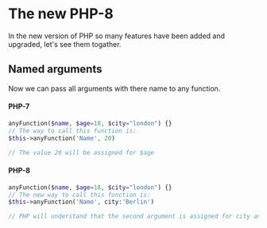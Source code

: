 # The new PHP-8

In the new version of PHP so many features have been added and upgraded, let's see them togather.


## Named arguments
Now we can pass all arguments with there name to any function.
#### PHP-7
```php
anyFunction($name, $age=18, $city="london") {}
// The way to call this function is:
$this->anyFunction('Name', 20)

// The value 20 will be assigned for $age
```
#### PHP-8
```php
anyFunction($name, $age=18, $city="london") {}
// The new way to call this function is:
$this->anyFunction('Name', city:'Berlin')

// PHP will understand that the second argument is assigned for city and $age will still as deffined
```

